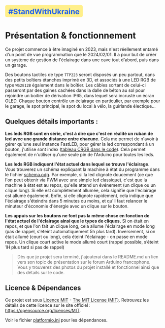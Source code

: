 [![Stand With Ukraine](https://raw.githubusercontent.com/vshymanskyy/StandWithUkraine/main/badges/StandWithUkraine.svg)](https://stand-with-ukraine.pp.ua)

# Présentation & fonctionnement
Ce projet commence à être imaginé en 2023, mais n'est réellement entamé d'un point de vue programmation que le 2024/02/01. Il a pour but de créer un système de gestion de l'éclairage dans une cave tout d'abord, puis dans un garage.

Des boutons tactiles de type `TTP223` seront disposés un peu partout, dans des petits boîtiers étanches imprimé en 3D, et associés à une LED RGB de type `WS2812B` également dans le boîtier. Les câbles sortant de celui-ci passeront par des gaines cachées dans la dalle de béton au sol pour rejoindre un boitier de dérivation IP65, dans lequel sera incrusté un écran OLED. Chaque bouton contrôle un éclairage en particulier, par exemple pour le garage, le spot principal, le spot du local à vélo, la guirlande électique...

## Quelques détails importants :
**Les leds RGB sont en série, c'est à dire que c'est en réalité un ruban de led avec une grande distance entre chacune.** Cela me permet de n'avoir à gérer qu'une seul instance FastLED, pour gérer la led correspondant à un bouton, j'utilise sont index ([tableau CRGB dans le code](https://github.com/FastLED/FastLED/blob/master/examples/Blink/Blink.ino#L18-18)). Cela permet également de n'utiliser qu'une seule pin de l'Arduino pour toutes les leds.

**Les leds RGB indiquent l'état actuel dans lequel se trouve l'éclairage.** Vous trouverez un schéma expliquant la machine à état du programme dans le fichier [schema.odg](<schema machine a etat.odg>). Par exemple, si la led clignote doucement (ce que l'on peut obtenir via PWM avec une simple led classique), c'est que la machine à état est au repos, qu'elle attend un événement (un clique ou un clique long). Si elle est complètement allumée, cela signifie que l'éclairage est allumé également. Enfin, si elle clignote rapidement, cela indique que l'éclairage s'éteindra dans 5 minutes ou moins, et qu'il faut relancer le minuteur d'économie d'énergie avec un clique sur le bouton.

**Les appuis sur les boutons ne font pas la même chose en fonction de l'état actuel de l'éclairage ainsi que le types de cliques.** Si on était en repos, et que l'on fait un clique long, cela allume l'éclairage en mode long (pas de rappel, s'éteint automatiquement 5h plus tard). Inversement, si on était allumé (court ou long), cela éteint l'éclairage - on passe en mode repos. Un clique court active le mode allumé court (rappel possible, s’éteint 1H plus tard si pas de rappel)

> Dès que je projet sera terminé, j'ajouterai dans le README.md un lien vers son topic de présentation sur le forum Arduino francophone. Vous y trouverez des photos du projet installé et fonctionnel ainsi que des détails sur le code.

## Licence & Dépendances
Ce projet est sous [Licence MIT](LICENCE.txt) - [The MIT License (MIT)](https://choosealicense.com/licenses/mit/).
Retrouvez les détails de cette licence sur le site officiel : https://opensource.org/licenses/MIT.

Voir le fichier [platformio.ini](platformio.ini) pour les dépendances.